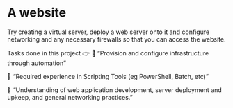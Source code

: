 # A website
Try creating a virtual server, deploy a web server onto it and configure networking and any necessary firewalls so that you can access the website.

Tasks done in this project 👉
📄 “Provision and configure infrastructure through automation”

📄 “Required experience in Scripting Tools (eg PowerShell, Batch, etc)”

📄 “Understanding of web application development, server deployment and upkeep, and general networking practices.”
